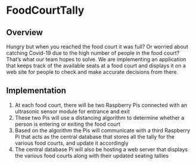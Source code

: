 # FoodCourtTally

## Overview
Hungry but when you reached the food court it was full? Or worried about catching Covid-19 due to the high number of people in the food court? That’s what our team hopes to solve. We are implementing an application that keeps track of the available seats at a food court and displays it on a web site for people to check and make accurate decisions from there.


## Implementation
1. At each food court, there will be two Raspberry Pis connected with an ultrasonic sensor module for entrance and exit
2. These two Pis will use a distancing algorithm to determine whether a person is entering or exiting the food court 
3. Based on the algorithm the Pis will communicate with a third Raspberry Pi that acts as the central database that stores all the tally for the various food courts, and update it accordingly
4. The central database Pi will also be hosting a web server that displays the various food courts along with their updated seating tallies
